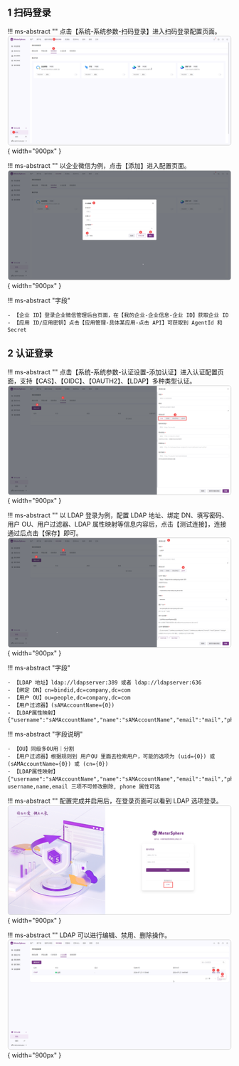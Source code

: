 ## 1 扫码登录
!!! ms-abstract ""
    点击【系统-系统参数-扫码登录】进入扫码登录配置页面。
![!资源池列表页面](../../img/X-Pack/single_sign/扫码登录.png){ width="900px" }

!!! ms-abstract ""
    以企业微信为例，点击【添加】进入配置页面。
![!资源池列表页面](../../img/X-Pack/single_sign/企业微信登录.png){ width="900px" }

!!! ms-abstract "字段"

    - 【企业 ID】登录企业微信管理后台页面，在【我的企业-企业信息-企业 ID】获取企业 ID
    - 【应用 ID/应用密钥】点击【应用管理-具体某应用-点击 API】可获取到 AgentId 和 Secret

## 2 认证登录
!!! ms-abstract ""
    点击【系统-系统参数-认证设置-添加认证】进入认证配置页面，支持【CAS】、【OIDC】、【OAUTH2】、【LDAP】多种类型认证。
![!资源池列表页面](../../img/X-Pack/single_sign/认证配置图.png){ width="900px" }

!!! ms-abstract ""
    以 LDAP 登录为例，配置 LDAP 地址、绑定 DN、填写密码、用户 OU、用户过滤器、LDAP 属性映射等信息内容后，点击【测试连接】，连接通过后点击【保存】即可。
![!资源池列表页面](../../img/X-Pack/single_sign/ldap配置图.png){ width="900px" }

!!! ms-abstract "字段"

    - 【LDAP 地址】ldap://ldapserver:389 或者 ldap://ldapserver:636
    - 【绑定 DN】cn=bindid,dc=company,dc=com
    - 【用户 OU】ou=people,dc=company,dc=com
    - 【用户过滤器】(sAMAccountName={0})
    - 【LDAP属性映射】{"username":"sAMAccountName","name":"sAMAccountName","email":"mail","phone":"telephoneNumber"}

!!! ms-abstract "字段说明"

    - 【OU】同级多OU用｜分割
    - 【用户过滤器】根据规则到 用户OU 里面去检索用户，可能的选项为 (uid={0}) 或 (sAMAccountName={0}) 或 (cn={0})
    - 【LDAP属性映射】{"username":"sAMAccountName","name":"sAMAccountName","email":"mail","phone":"telephoneNumber"}，username,name,email 三项不可修改删除, phone 属性可选

!!! ms-abstract ""
    配置完成并启用后，在登录页面可以看到 LDAP 选项登录。
![!资源池列表页面](../../img/X-Pack/single_sign/ldap登录页面.png){ width="900px" }

!!! ms-abstract ""
    LDAP 可以进行编辑、禁用、删除操作。
![!资源池列表页面](../../img/X-Pack/single_sign/Idap功能操作.png){ width="900px" }
